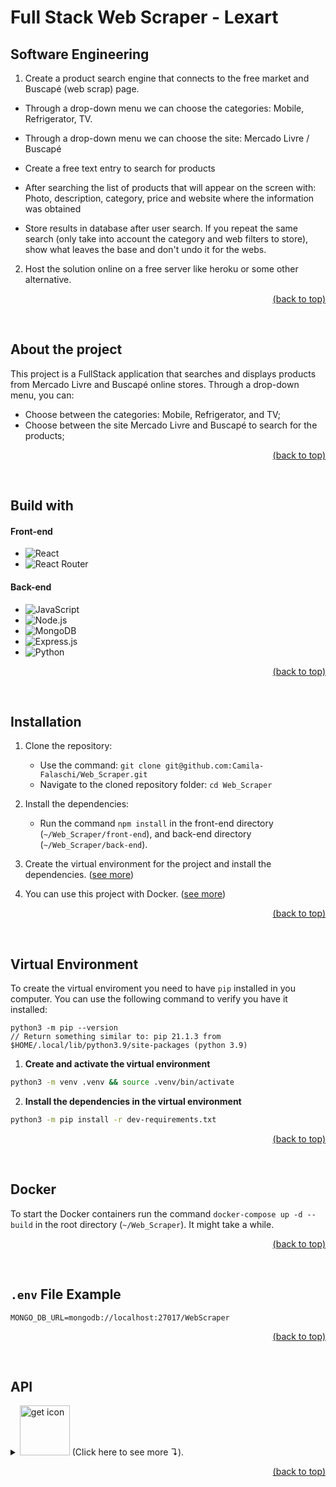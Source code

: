 # Full Stack Web Scraper - Lexart

## Software Engineering

1. Create a product search engine that connects to the free market and Buscapé (web scrap) page.

- Through a drop-down menu we can choose the categories: Mobile, Refrigerator, TV.

- Through a drop-down menu we can choose the site: Mercado Livre / Buscapé

- Create a free text entry to search for products

- After searching the list of products that will appear on the screen with: Photo, description, category, price and website where the information was obtained

- Store results in database after user search. If you repeat the same search (only take into account the category and web filters to store), show what leaves the base and don't undo it for the webs.

2. Host the solution online on a free server like heroku or some other alternative. 

<p align="right"><a href="#full-stack-web-scraper---lexart">(back to top)</a></p>


<br/>


## About the project
This project is a FullStack application that searches and displays products from Mercado Livre and Buscapé online stores.
Through a drop-down menu, you can:
- Choose between the categories: Mobile, Refrigerator, and TV;
- Choose between the site Mercado Livre and Buscapé to search for the products;
<!-- - Search for a product in the search bar. -->

<p align="right"><a href="#full-stack-web-scraper---lexart">(back to top)</a></p>


<br/>


## Build with
#### Front-end
- ![React](https://img.shields.io/badge/React-20232A?style=for-the-badge&logo=react&logoColor=61DAFB)
- ![React Router](https://img.shields.io/badge/React_Router-CA4245?style=for-the-badge&logo=react-router&logoColor=white)


#### Back-end
- ![JavaScript](https://img.shields.io/badge/javascript-%23323330.svg?style=for-the-badge&logo=javascript&logoColor=%23F7DF1E)
- ![Node.js](https://img.shields.io/badge/Node.js-43853D?style=for-the-badge&logo=node.js&logoColor=white)
- ![MongoDB](https://img.shields.io/badge/MongoDB-%234ea94b.svg?style=for-the-badge&logo=mongodb&logoColor=white)
- ![Express.js](https://img.shields.io/badge/Express.js-404D59?style=for-the-badge)
- ![Python](https://img.shields.io/badge/python-3670A0?style=for-the-badge&logo=python&logoColor=ffdd54)

<p align="right"><a href="#full-stack-web-scraper---lexart">(back to top)</a></p>


<br/>


## Installation
1. Clone the repository:
   - Use the command: `git clone git@github.com:Camila-Falaschi/Web_Scraper.git`
   - Navigate to the cloned repository folder: `cd Web_Scraper`

2. Install the dependencies:
   - Run the command `npm install` in the front-end directory (`~/Web_Scraper/front-end`), and back-end directory (`~/Web_Scraper/back-end`).

3. Create the virtual environment for the project and install the dependencies. ([see more](#virtual-environment))

4. You can use this project with Docker. ([see more](#docker))

<p align="right"><a href="#full-stack-web-scraper---lexart">(back to top)</a></p>


<br/>


## Virtual Environment
To create the virtual enviroment you need to have `pip` installed in you computer. You can use the following command to verify you have it installed:
```
python3 -m pip --version
// Return something similar to: pip 21.1.3 from $HOME/.local/lib/python3.9/site-packages (python 3.9)
```

1. **Create and activate the virtual environment**
```bash
python3 -m venv .venv && source .venv/bin/activate
```
2. **Install the dependencies in the virtual environment**
```bash
python3 -m pip install -r dev-requirements.txt
```

<p align="right"><a href="#full-stack-web-scraper---lexart">(back to top)</a></p>


<br/>


## Docker
To start the Docker containers run the command `docker-compose up -d --build` in the root directory (`~/Web_Scraper`). It might take a while.

<p align="right"><a href="#full-stack-web-scraper---lexart">(back to top)</a></p>


<br/>


## `.env` File Example
```
MONGO_DB_URL=mongodb://localhost:27017/WebScraper
```

<p align="right"><a href="#full-stack-web-scraper---lexart">(back to top)</a></p>


<br/>


## API
<details>
  <summary>
    <img src="https://user-images.githubusercontent.com/102390423/229258187-e98c5da1-2ec0-44be-9598-03f84a042d17.png" alt="get icon" width="80">
    (Click here to see more ↴).
  </summary><br>
  
  **Parameters Example Values**
  ```
  {
    "category": "mobile",
    "website": "Buscape"
  }
  ```

  
  <br />


  **Responses**
  
  Status: 200 OK
  ```
    [
        {
            'img': 'https://i.zst.com.br/thumbs/45/17/34/-747048218.jpg',
            'name': 'Smartphone Xiaomi Redmi Note 12 Pro 5G 256GB Câmera Tripla',
            'price': 'R$ 4.391,10'
        }, 
        {
            'img': 'https://i.zst.com.br/thumbs/45/17/34/-747048218.jpg',
            'name': 'Smartphone Samsung Galaxy A54 5G SM-A546E 8GB RAM 128GB Câmera Tripla',
            'price': 'R$ 4.391,10'
        },
        ...
    ]
  ```
  
  Status: 400 Bad Request
  ```
  {
    "message": "Invalid empty fields"
  }
  ```
  ```
  {
    "message": "Invalid fields"
  }
  ```
  
  Status: 404 Not Found
  ```
  {
    "message": "Products not found"
  }
  ```
</details>

<p align="right"><a href="#full-stack-web-scraper---lexart">(back to top)</a></p>
